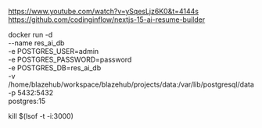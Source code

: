 https://www.youtube.com/watch?v=ySqesLjz6K0&t=4144s
https://github.com/codinginflow/nextjs-15-ai-resume-builder

docker run -d \
 --name res_ai_db \
 -e POSTGRES_USER=admin \
 -e POSTGRES_PASSWORD=password \
 -e POSTGRES_DB=res_ai_db \
 -v /home/blazehub/workspace/blazehub/projects/data:/var/lib/postgresql/data \
 -p 5432:5432 \
 postgres:15

kill $(lsof -t -i:3000)
